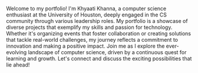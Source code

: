 Welcome to my portfolio! I'm Khyaati Khanna, a computer science enthusiast at the University of Houston, deeply engaged in the CS community through various leadership roles. My portfolio is a showcase of diverse projects that exemplify my skills and passion for technology. Whether it's organizing events that foster collaboration or creating solutions that tackle real-world challenges, my journey reflects a commitment to innovation and making a positive impact. Join me as I explore the ever-evolving landscape of computer science, driven by a continuous quest for learning and growth. Let's connect and discuss the exciting possibilities that lie ahead!
